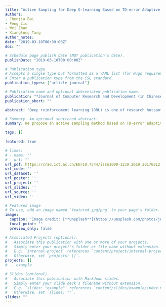 ```yaml
---
title: "Active Sampling for Deep Q-learning Based on TD-error Adaptive Correction."
authors:
- Chenjia Bai
- Peng Liu
- Wei Zhao
- Xianglong Tang
author_notes:
date: "2019-03-10T00:00:00Z"
doi: ""

# Schedule page publish date (NOT publication's date).
publishDate: "2019-03-10T00:00:00Z"

# Publication type.
# Accepts a single type but formatted as a YAML list (for Hugo requirements).
# Enter a publication type from the CSL standard.
publication_types: ["article-journal"]

# Publication name and optional abbreviated publication name.
publication: "*Journal of Computer Research and Development (in Chinese)*, 2019"
publication_short: ""

abstract: "Deep reinforcement learning (DRL) is one of research hotspots in artificial intelligence. Deep Q-learning is one of the representative achievements of DRL. In some fields, its performance has met or exceeded the level of human expert. It is necessary for training deep Q-learning to acquire lots of samples. These samples are obtained by the interaction between agent and environment. However, it is usually computationally intensive and sometimes impossible to keep away from interaction risk. We propose an active sampling method based on TD-error adaptive correction in order to solve sample efficiency problem in deep Q-learning. In various deep Q-learning methods, the updating of storage priority in experience memory lags behind the updating of Q-network parameters. It causes that a lot of samples are not selected to apply in Q-network training because the storage priority cannot reflect the true distribution of TD-error in experience memory. The TD-error adaptive correction active sampling method proposed in this paper uses the replay periods of samples and Q-network state to establish a priority bias model to estimate the real priority of each sample in experience memory during the Q-network iteration. The samples are selected from experience memory according to the corrected priority and the bias model parameters are adaptively updated by a segmented form. We analyze the complexity of the algorithm and the relationship between learning performance and the order of polynomial feature and updating period of model parameters. Our method is verified on the platform of Atari 2600. The experimental results show that proposed method improves the learning speed and reduces the number of interaction between agent and environment. Meanwhile, it ameliorates the quality of optimal policy."

# Summary. An optional shortened abstract.
summary: We propose an active sampling method based on TD-error adaptive correction in order to solve sample efficiency problem in deep Q-learning.

tags: []
  
featured: true

# links:
# - name: ""
#   url: ""
url_pdf: https://crad.ict.ac.cn/EN/10.7544/issn1000-1239.2019.20170812
url_code: ''
url_dataset: ''
url_poster: ''
url_project: ''
url_slides: ''
url_source: ''
url_video: ''

# Featured image
# To use, add an image named `featured.jpg/png` to your page's folder. 
image:
  caption: 'Image credit: [**Unsplash**](https://unsplash.com/photos/jdD8gXaTZsc)'
  focal_point: ""
  preview_only: false

# Associated Projects (optional).
#   Associate this publication with one or more of your projects.
#   Simply enter your project's folder or file name without extension.
#   E.g. `internal-project` references `content/project/internal-project/index.md`.
#   Otherwise, set `projects: []`.
projects: []
#  - example

# Slides (optional).
#   Associate this publication with Markdown slides.
#   Simply enter your slide deck's filename without extension.
#   E.g. `slides: "example"` references `content/slides/example/index.md`.
#   Otherwise, set `slides: ""`.
slides: ""
---
```

